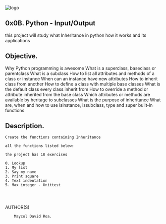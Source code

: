 ![logo](https://user-images.githubusercontent.com/85509333/140988843-905a68d8-cd62-4db6-ba4c-d41d863c5dc9.jpg)


## 0x0B. Python - Input/Output ## 

this project will study what Inheritance in python ​how it works and its applications 

## Objective. ##

Why Python programming is awesome
What is a superclass, baseclass or parentclass
What is a subclass
How to list all attributes and methods of a class or instance
When can an instance have new attributes
How to inherit class from another
How to define a class with multiple base classes
What is the default class every class inherit from
How to override a method or attribute inherited from the base class
Which attributes or methods are available by heritage to subclasses
What is the purpose of inheritance
What are, when and how to use isinstance, issubclass, type and super built-in functions

## Description. ##


```
Create the functions containing Inheritance

all the functions listed below: 

the project has 10 exercises

0. Lookup
1. My list
2. Say my name
3. Print square
4. Text indentation
5. Max integer - Unittest



```

```
```
 AUTHOR(S)
        
        Maycol David Roa.
```
